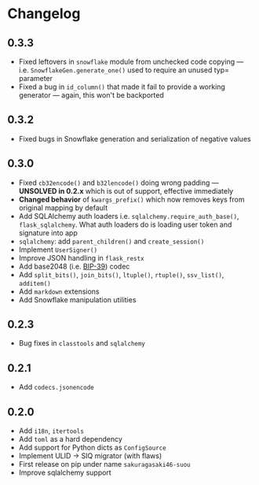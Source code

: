 # Changelog

## 0.3.3

- Fixed leftovers in `snowflake` module from unchecked code copying — i.e. `SnowflakeGen.generate_one()` used to require an unused typ= parameter
- Fixed a bug in `id_column()` that made it fail to provide a working generator — again, this won't be backported

## 0.3.2

- Fixed bugs in Snowflake generation and serialization of negative values

## 0.3.0

- Fixed `cb32encode()` and `b32lencode()` doing wrong padding — **UNSOLVED in 0.2.x** which is out of support, effective immediately
- **Changed behavior** of `kwargs_prefix()` which now removes keys from original mapping by default
- Add SQLAlchemy auth loaders i.e. `sqlalchemy.require_auth_base()`, `flask_sqlalchemy`.
  What auth loaders do is loading user token and signature into app
- `sqlalchemy`: add `parent_children()` and `create_session()`
- Implement `UserSigner()`
- Improve JSON handling in `flask_restx`
- Add base2048 (i.e. [BIP-39](https://github.com/bitcoin/bips/blob/master/bip-0039.mediawiki)) codec
- Add `split_bits()`, `join_bits()`, `ltuple()`, `rtuple()`, `ssv_list()`, `additem()`
- Add `markdown` extensions
- Add Snowflake manipulation utilities

## 0.2.3

- Bug fixes in `classtools` and `sqlalchemy`

## 0.2.1

- Add `codecs.jsonencode`

## 0.2.0

- Add `i18n`, `itertools`
- Add `toml` as a hard dependency
- Add support for Python dicts as `ConfigSource`
- Implement ULID -> SIQ migrator (with flaws)
- First release on pip under name `sakuragasaki46-suou`
- Improve sqlalchemy support

